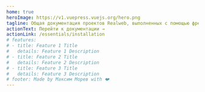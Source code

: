 ```yaml
---
home: true
heroImage: https://v1.vuepress.vuejs.org/hero.png
tagline: Общая документация проектов Realweb, выполненных с помощью фреймворка Nuxt
actionText: Перейти к документации →
actionLink: /essentials/installation
# features:
# - title: Feature 1 Title
#   details: Feature 1 Description
# - title: Feature 2 Title
#   details: Feature 2 Description
# - title: Feature 3 Title
#   details: Feature 3 Description
# footer: Made by Максим Морев with ❤️
---
```

